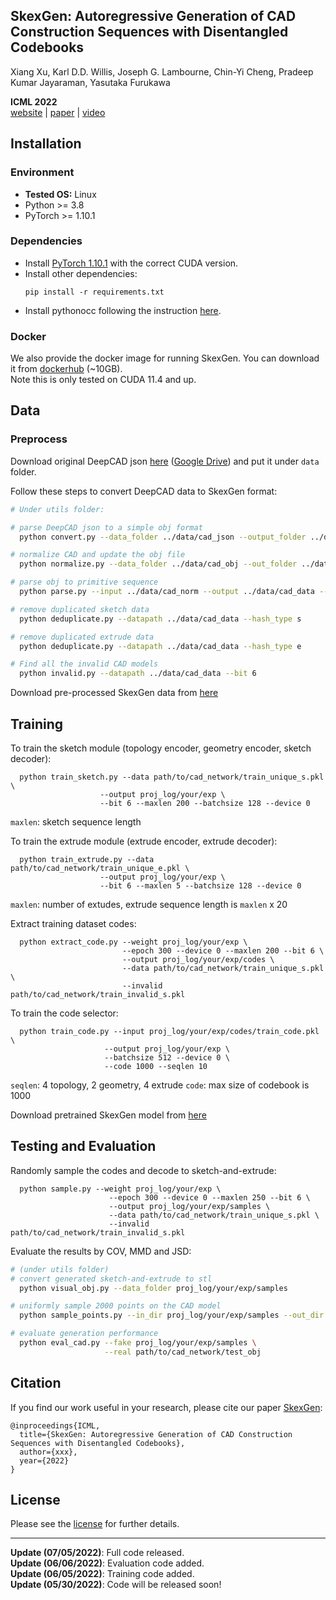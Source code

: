 ## SkexGen: Autoregressive Generation of CAD Construction Sequences with Disentangled Codebooks

Xiang Xu, Karl D.D. Willis, Joseph G. Lambourne, Chin-Yi Cheng, Pradeep Kumar Jayaraman, Yasutaka Furukawa

**ICML 2022**  
[website](https://samxuxiang.github.io/skexgen/index.html) | [paper]() | [video]()


## Installation

### Environment
* **Tested OS:** Linux
* Python >= 3.8
* PyTorch >= 1.10.1

### Dependencies
* Install [PyTorch 1.10.1](https://pytorch.org/get-started/previous-versions/) with the correct CUDA version.
* Install other dependencies:
    ```
    pip install -r requirements.txt
    ```
* Install pythonocc following the instruction [here](https://github.com/tpaviot/pythonocc-core).

### Docker
We also provide the docker image for running SkexGen. You can download it from [dockerhub](https://hub.docker.com/r/samxuxiang/skexgen) (~10GB). \
Note this is only tested on CUDA 11.4 and up. 

 
## Data

### Preprocess
Download original DeepCAD json [here](https://github.com/ChrisWu1997/DeepCAD) ([Google Drive](https://drive.google.com/drive/folders/1mSJBZjKC-Z5I7pLPTgb4b5ZP-Y6itvGG)) and put it under `data` folder.

Follow these steps to convert DeepCAD data to SkexGen format:
```bash
# Under utils folder:

# parse DeepCAD json to a simple obj format 
  python convert.py --data_folder ../data/cad_json --output_folder ../data/cad_obj

# normalize CAD and update the obj file
  python normalize.py --data_folder ../data/cad_obj --out_folder ../data/cad_norm

# parse obj to primitive sequence 
  python parse.py --input ../data/cad_norm --output ../data/cad_data --bit 6

# remove duplicated sketch data
  python deduplicate.py --datapath ../data/cad_data --hash_type s

# remove duplicated extrude data
  python deduplicate.py --datapath ../data/cad_data --hash_type e

# Find all the invalid CAD models
  python invalid.py --datapath ../data/cad_data --bit 6
```

Download pre-processed SkexGen data from [here](https://drive.google.com/file/d/1so_CCGLIhqGEDQxMoiR--A4CQk4MjuOp/view?usp=sharing)



## Training

To train the sketch module (topology encoder, geometry encoder, sketch decoder):
  ```
    python train_sketch.py --data path/to/cad_network/train_unique_s.pkl \
                      --output proj_log/your/exp \
                      --bit 6 --maxlen 200 --batchsize 128 --device 0
  ```
  `maxlen`: sketch sequence length

To train the extrude module (extrude encoder, extrude decoder):
  ```
    python train_extrude.py --data path/to/cad_network/train_unique_e.pkl \
                      --output proj_log/your/exp \
                      --bit 6 --maxlen 5 --batchsize 128 --device 0
  ```
  `maxlen`: number of extudes, extrude sequence length is `maxlen` x 20


Extract training dataset codes:
  ```
    python extract_code.py --weight proj_log/your/exp \
                           --epoch 300 --device 0 --maxlen 200 --bit 6 \
                           --output proj_log/your/exp/codes \
                           --data path/to/cad_network/train_unique_s.pkl \
                           --invalid path/to/cad_network/train_invalid_s.pkl 
  ```

To train the code selector: 
  ```
    python train_code.py --input proj_log/your/exp/codes/train_code.pkl \
                       --output proj_log/your/exp \
                       --batchsize 512 --device 0 \
                       --code 1000 --seqlen 10
  ```
  `seqlen`: 4 topology, 2 geometry, 4 extrude 
  `code`: max size of codebook is 1000

Download pretrained SkexGen model from [here]()


## Testing and Evaluation
Randomly sample the codes and decode to sketch-and-extrude: 
  ```
    python sample.py --weight proj_log/your/exp \
                        --epoch 300 --device 0 --maxlen 250 --bit 6 \
                        --output proj_log/your/exp/samples \
                        --data path/to/cad_network/train_unique_s.pkl \
                        --invalid path/to/cad_network/train_invalid_s.pkl 
  ```

Evaluate the results by COV, MMD and JSD:
```bash
# (under utils folder)
# convert generated sketch-and-extrude to stl 
  python visual_obj.py --data_folder proj_log/your/exp/samples

# uniformly sample 2000 points on the CAD model
  python sample_points.py --in_dir proj_log/your/exp/samples --out_dir pcd

# evaluate generation performance 
  python eval_cad.py --fake proj_log/your/exp/samples \
                     --real path/to/cad_network/test_obj
```


## Citation
If you find our work useful in your research, please cite our paper [SkexGen](https://samxuxiang.github.io/skexgen):
```
@inproceedings{ICML,
  title={SkexGen: Autoregressive Generation of CAD Construction Sequences with Disentangled Codebooks},
  author={xxx},
  year={2022}
}
```

## License
Please see the [license](LICENSE) for further details.

---
**Update (07/05/2022)**: Full code released.\
**Update (06/06/2022)**: Evaluation code added.\
**Update (06/05/2022)**: Training code added.\
**Update (05/30/2022)**: Code will be released soon!
